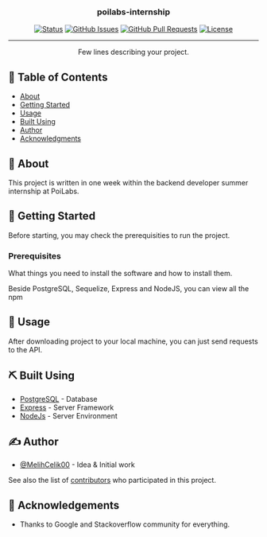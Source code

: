<h3 align="center">poilabs-internship</h3>

<div align="center">

[![Status](https://img.shields.io/badge/status-active-success.svg)]()
[![GitHub Issues](https://img.shields.io/github/issues/kylelobo/The-Documentation-Compendium.svg)](https://github.com/kylelobo/The-Documentation-Compendium/issues)
[![GitHub Pull Requests](https://img.shields.io/github/issues-pr/kylelobo/The-Documentation-Compendium.svg)](https://github.com/kylelobo/The-Documentation-Compendium/pulls)
[![License](https://img.shields.io/badge/license-MIT-blue.svg)](/LICENSE)

</div>

---

<p align="center"> Few lines describing your project.
    <br> 
</p>

## 📝 Table of Contents

- [About](#about)
- [Getting Started](#getting_started)
- [Usage](#usage)
- [Built Using](#built_using)
- [Author](#author)
- [Acknowledgments](#acknowledgement)

## 🧐 About <a name = "about"></a>

This project is written in one week within the backend developer summer internship at PoiLabs.

## 🏁 Getting Started <a name = "getting_started"></a>

Before starting, you may check the prerequisities to run the project.

### Prerequisites

What things you need to install the software and how to install them.

Beside PostgreSQL, Sequelize, Express and NodeJS, you can view all the npm 


## 🎈 Usage <a name="usage"></a>

After downloading project to your local machine, you can just send requests to the API.

## ⛏️ Built Using <a name = "built_using"></a>

- [PostgreSQL](https://www.postgresql.org/) - Database
- [Express](https://expressjs.com/) - Server Framework
- [NodeJs](https://nodejs.org/en/) - Server Environment

## ✍️ Author <a name = "authors"></a>

- [@MelihCelik00](https://github.com/MelihCelik00) - Idea & Initial work

See also the list of [contributors](https://github.com/MelihCelik00/poilabs-internship/contributors) who participated in this project.

## 🎉 Acknowledgements <a name = "acknowledgement"></a>

- Thanks to Google and Stackoverflow community for everything.
